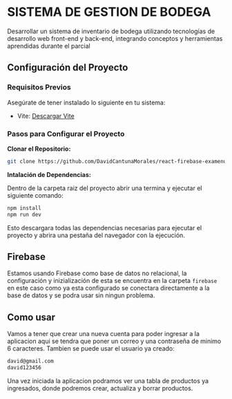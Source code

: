# SISTEMA DE GESTION DE BODEGA

Desarrollar un sistema de inventario de bodega utilizando tecnologías de desarrollo web front-end y back-end, integrando conceptos y herramientas aprendidas durante el parcial

## Configuración del Proyecto

### Requisitos Previos
Asegúrate de tener instalado lo siguiente en tu sistema:

- Vite: [Descargar Vite](https://vitejs.dev/)

### Pasos para Configurar el Proyecto

**Clonar el Repositorio:**
   ```bash
   git clone https://github.com/DavidCantunaMorales/react-firebase-examenu2.git
   ```
**Intalación de Dependencias:**  

Dentro de la carpeta raiz del proyecto abrir una termina y ejecutar el siguiente comando:
   ```bash
   npm install
   npm run dev
   ```
Esto descargara todas las dependencias necesarias para ejecutar el proyecto y abrira una pestaña del navegador con la ejecución.

## Firebase
Estamos usando Firebase como base de datos no relacional, la configuración y inizialización de esta se encuentra en la carpeta `firebase` en este caso como ya esta configurado se conectara directamente a la base de datos y se podra usar sin ningun problema.

## Como usar
Vamos a tener que crear una nueva cuenta para poder ingresar a la aplicacion aqui se tendra que poner un correo y una contraseña de minimo 6 caracteres.
Tambien se puede usar el usuario ya creado:
   ```bash
   david@gmail.com
   david123456
   ```
Una vez iniciada la aplicacion podramos ver una tabla de productos ya ingresados, donde podremos crear, actualiza y borrar productos.

